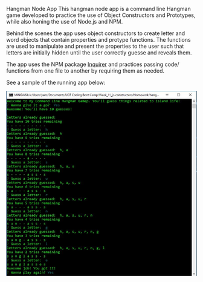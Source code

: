 Hangman Node App
This hangman node app is a command line Hangman game developed to practice the use of Object Constructors and Prototypes, while also honing the use of Node.js and NPM.

Behind the scenes the app uses object constructors to create letter and word objects that contain properties and protype functions. The functions are used to manipulate and present the properties to the user such that letters are initially hidden until the user correctly guesse and reveals them.

The app uses the NPM package [Inquirer](https://www.npmjs.com/package/inquirer) and practices passing code/ functions from one file to another by requiring them as needed.

See a sample of the running app below:

![Hangman Sample](hangman_sample.jpg)
